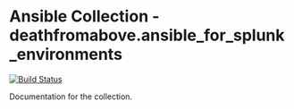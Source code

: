 # Ansible Collection - deathfromabove.ansible_for_splunk_environments 

[![Build Status](https://travis-ci.org/D347HFR0MA80V3/ansible_for_splunk_environments.svg?branch=master)](https://travis-ci.org/D347HFR0MA80V3/ansible_for_splunk_environments)

Documentation for the collection.

